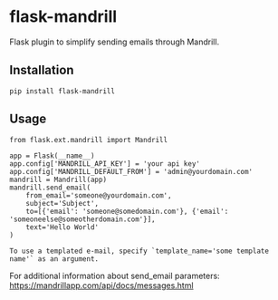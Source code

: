 flask-mandrill
==============

Flask plugin to simplify sending emails through Mandrill.


Installation
------------

    pip install flask-mandrill

Usage
-----
    
    from flask.ext.mandrill import Mandrill
    
    app = Flask(__name__)
    app.config['MANDRILL_API_KEY'] = 'your api key'
    app.config['MANDRILL_DEFAULT_FROM'] = 'admin@yourdomain.com'
    mandrill = Mandrill(app)
    mandrill.send_email(
        from_email='someone@yourdomain.com',
        subject='Subject',
        to=[{'email': 'someone@somedomain.com'}, {'email': 'someoneelse@someotherdomain.com'}],
        text='Hello World'
    )
    
    To use a templated e-mail, specify `template_name='some template name'` as an argument.
    
For additional information about send_email parameters: https://mandrillapp.com/api/docs/messages.html
